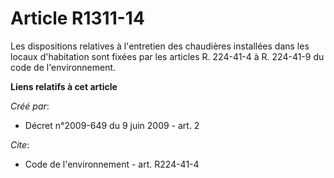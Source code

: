 # Article R1311-14

Les dispositions relatives à l'entretien des chaudières installées dans les locaux d'habitation sont fixées par les articles
R. 224-41-4 à R. 224-41-9 du code de l'environnement.

**Liens relatifs à cet article**

_Créé par_:

  - Décret n°2009-649 du 9 juin 2009 - art. 2

_Cite_:

  - Code de l'environnement - art. R224-41-4
